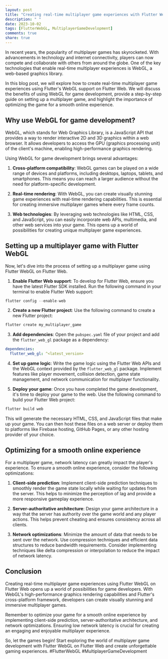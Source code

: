 ```yaml
---
layout: post
title: "Creating real-time multiplayer game experiences with Flutter WebGL on Flutter Web"
description: " "
date: 2023-10-02
tags: [FlutterWebGL, MultiplayerGameDevelopment]
comments: true
share: true
---
```


In recent years, the popularity of multiplayer games has skyrocketed. With advancements in technology and internet connectivity, players can now compete and collaborate with others from around the globe. One of the key technologies that enable real-time multiplayer experiences is WebGL, a web-based graphics library.

In this blog post, we will explore how to create real-time multiplayer game experiences using Flutter's WebGL support on Flutter Web. We will discuss the benefits of using WebGL for game development, provide a step-by-step guide on setting up a multiplayer game, and highlight the importance of optimizing the game for a smooth online experience.

## Why use WebGL for game development?

WebGL, which stands for Web Graphics Library, is a JavaScript API that provides a way to render interactive 2D and 3D graphics within a web browser. It allows developers to access the GPU (graphics processing unit) of the client's machine, enabling high-performance graphics rendering.

Using WebGL for game development brings several advantages:

1. **Cross-platform compatibility**: WebGL games can be played on a wide range of devices and platforms, including desktops, laptops, tablets, and smartphones. This means you can reach a larger audience without the need for platform-specific development.

2. **Real-time rendering**: With WebGL, you can create visually stunning game experiences with real-time rendering capabilities. This is essential for creating immersive multiplayer games where every frame counts.

3. **Web technologies**: By leveraging web technologies like HTML, CSS, and JavaScript, you can easily incorporate web APIs, multimedia, and other web services into your game. This opens up a world of possibilities for creating unique multiplayer game experiences.

## Setting up a multiplayer game with Flutter WebGL

Now, let's dive into the process of setting up a multiplayer game using Flutter WebGL on Flutter Web.

1. **Enable Flutter Web support**: To develop for Flutter Web, ensure you have the latest Flutter SDK installed. Run the following command in your terminal to enable Flutter Web support:

```dart
flutter config --enable-web
```

2. **Create a new Flutter project**: Use the following command to create a new Flutter project:

```dart
flutter create my_multiplayer_game
```

3. **Add dependencies**: Open the `pubspec.yaml` file of your project and add the `flutter_web_gl` package as a dependency:

```yaml
dependencies:
  flutter_web_gl: ^<latest_version>
```

4. **Set up game logic**: Write the game logic using the Flutter Web APIs and the WebGL context provided by the `flutter_web_gl` package. Implement features like player movement, collision detection, game state management, and network communication for multiplayer functionality.

5. **Deploy your game**: Once you have completed the game development, it's time to deploy your game to the web. Use the following command to build your Flutter Web project:

```dart
flutter build web
```

This will generate the necessary HTML, CSS, and JavaScript files that make up your game. You can then host these files on a web server or deploy them to platforms like Firebase hosting, GitHub Pages, or any other hosting provider of your choice.

## Optimizing for a smooth online experience

For a multiplayer game, network latency can greatly impact the player's experience. To ensure a smooth online experience, consider the following optimizations:

1. **Client-side prediction**: Implement client-side prediction techniques to smoothly render the game state locally while waiting for updates from the server. This helps to minimize the perception of lag and provide a more responsive gameplay experience.

2. **Server-authoritative architecture**: Design your game architecture in a way that the server has authority over the game world and any player actions. This helps prevent cheating and ensures consistency across all clients.

3. **Network optimizations**: Minimize the amount of data that needs to be sent over the network. Use compression techniques and efficient data structures to reduce bandwidth requirements. Consider implementing techniques like delta compression or interpolation to reduce the impact of network latency.

## Conclusion

Creating real-time multiplayer game experiences using Flutter WebGL on Flutter Web opens up a world of possibilities for game developers. With WebGL's high-performance graphics rendering capabilities and Flutter's cross-platform framework, developers can create visually stunning and immersive multiplayer games.

Remember to optimize your game for a smooth online experience by implementing client-side prediction, server-authoritative architecture, and network optimizations. Ensuring low network latency is crucial for creating an engaging and enjoyable multiplayer experience.

So, let the games begin! Start exploring the world of multiplayer game development with Flutter WebGL on Flutter Web and create unforgettable gaming experiences. #FlutterWebGL #MultiplayerGameDevelopment